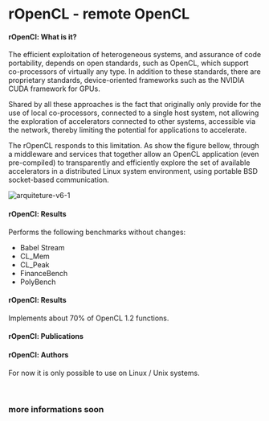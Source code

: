 # rOpenCL - remote OpenCL

<h4>rOpenCl: What is it?</h4>

The efficient exploitation of heterogeneous systems, and assurance of code portability, depends on open standards, such as OpenCL, which support co-processors of virtually any type. In addition to these standards, there are proprietary standards, device-oriented frameworks such as the NVIDIA CUDA framework for GPUs.

Shared by all these approaches is the fact that originally only provide for the use of local co-processors, connected to a single host system, not allowing the exploration of accelerators connected to other systems, accessible via the network, thereby limiting the potential for applications to accelerate.

The rOpenCL responds to this limitation. As show the figure bellow, through a middleware and services that together allow an OpenCL application (even pre-compiled) to transparently and efficiently explore the set of available accelerators in a distributed Linux system environment, using portable BSD socket-based communication.

![arquiteture-v6-1](https://user-images.githubusercontent.com/64751470/138589891-b0abe05f-4948-4aba-a8a5-19494cbf804b.png)

<h4>rOpenCl: Results</h4>

Performs the following benchmarks without changes:
<ul><li>Babel Stream</li><li>CL_Mem</li><li>CL_Peak</li><li>FinanceBench</li><li>PolyBench</li></ul>

<h4>rOpenCl: Results</h4>

Implements about 70% of OpenCL 1.2 functions.

<h4>rOpenCl: Publications</h4>


<h4>rOpenCl: Authors</h4>
For now it is only possible to use on Linux / Unix systems.

<br/><h3>more informations soon</h3>
